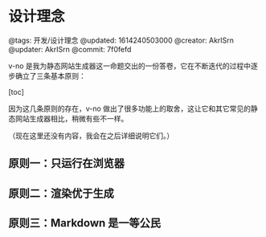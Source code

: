 # 设计理念

@tags: 开发/设计理念
@updated: 1614240503000
@creator: AkrISrn
@updater: AkrISrn
@commit: 7f0fefd

v-no 是我为静态网站生成器这一命题交出的一份答卷，它在不断迭代的过程中逐步确立了三条基本原则：

[toc]

因为这几条原则的存在，v-no 做出了很多功能上的取舍，这让它和其它常见的静态网站生成器相比，稍微有些不一样。

（现在这里还没有内容，我会在之后详细说明它们。）

## 原则一：只运行在浏览器

## 原则二：渲染优于生成

## 原则三：Markdown 是一等公民
